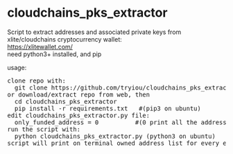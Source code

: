 # cloudchains_pks_extractor
Script to extract addresses and associated private keys from xlite/cloudchains cryptocurrency wallet:\
https://xlitewallet.com/ \
need python3+ installed, and pip

usage:
<pre>
clone repo with:
  git clone https://github.com/tryiou/cloudchains_pks_extractor.git
or download/extract repo from web, then
  cd cloudchains_pks_extractor
  pip install -r requirements.txt   #(pip3 on ubuntu)
edit cloudchains_pks_extractor.py file:
  only_funded_address = 0          #(0 print all the address list, 1 print only address with funds)
run the script with:
  python cloudchains_pks_extractor.py (python3 on ubuntu)
script will print on terminal owned address list for every enabled coins and associated PKs
</pre>
